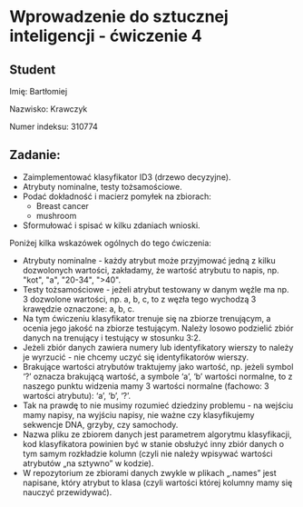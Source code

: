 # Wprowadzenie do sztucznej inteligencji - ćwiczenie 4

## Student

Imię: Bartłomiej

Nazwisko: Krawczyk

Numer indeksu: 310774

## Zadanie:

- Zaimplementować klasyfikator ID3 (drzewo decyzyjne).
- Atrybuty nominalne, testy tożsamościowe.
- Podać dokładność i macierz pomyłek na zbiorach:
    - Breast cancer
    - mushroom
- Sformułować i spisać w kilku zdaniach wnioski.

Poniżej kilka wskazówek ogólnych do tego ćwiczenia:
- Atrybuty nominalne - każdy atrybut może przyjmować jedną z kilku dozwolonych wartości, zakładamy, że wartość atrybutu to napis, np. "kot", "a", "20-34", ">40".
- Testy tożsamościowe - jeżeli atrybut testowany w danym węźle ma np. 3 dozwolone wartości, np. a, b, c, to z węzła tego wychodzą 3 krawędzie oznaczone: a, b, c.
- Na tym ćwiczeniu klasyfikator trenuje się na zbiorze trenującym, a ocenia jego jakość na zbiorze testującym. Należy losowo podzielić zbiór danych na trenujący i testujący w stosunku 3:2.
- Jeżeli zbiór danych zawiera numery lub identyfikatory wierszy to należy je wyrzucić - nie chcemy uczyć się identyfikatorów wierszy.
- Brakujące wartości atrybutów traktujemy jako wartość, np. jeżeli symbol ‘?’ oznacza brakującą wartość, a symbole ‘a’, ‘b’ wartości normalne, to z naszego punktu widzenia mamy 3 wartości normalne (fachowo: 3 wartości atrybutu): ‘a’, ‘b’, ‘?’.
- Tak na prawdę to nie musimy rozumieć dziedziny problemu - na wejściu mamy napisy, na wyjściu napisy, nie ważne czy klasyfikujemy sekwencje DNA, grzyby, czy samochody.
- Nazwa pliku ze zbiorem danych jest parametrem algorytmu klasyfikacji, kod klasyfikatora powinien być w stanie obsłużyć inny zbiór danych o tym samym rozkładzie kolumn (czyli nie należy wpisywać wartości atrybutów „na sztywno” w kodzie).
- W repozytorium ze zbiorami danych zwykle w plikach „.names” jest napisane, który atrybut to klasa (czyli wartości której kolumny mamy się nauczyć przewidywać).